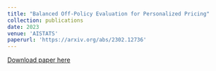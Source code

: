 ```yaml
---
title: "Balanced Off-Policy Evaluation for Personalized Pricing"
collection: publications
date: 2023
venue: 'AISTATS'
paperurl: 'https://arxiv.org/abs/2302.12736'
---
```


[Download paper here](https://arxiv.org/abs/2302.12736)

